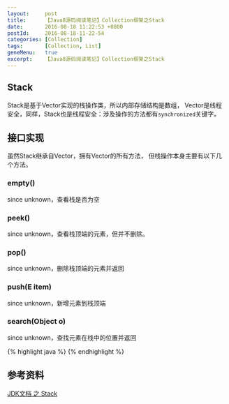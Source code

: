 ```yaml
---
layout:     post
title:      【Java8源码阅读笔记】Collection框架之Stack
date:       2016-08-18 11:22:53 +0800
postId:     2016-08-18-11-22-54
categories: [Collection]
tags:       [Collection, List]
geneMenu:   true
excerpt:    【Java8源码阅读笔记】Collection框架之Stack
---
```


## Stack
Stack是基于Vector实现的栈操作类，所以内部存储结构是数组，
Vector是线程安全，同样，Stack也是线程安全：涉及操作的方法都有`synchronized`关键字。

## 接口实现
虽然Stack继承自Vector，拥有Vector的所有方法，
但栈操作本身主要有以下几个方法。

### empty()
since unknown，查看栈是否为空

### peek()
since unknown，查看栈顶端的元素，但并不删除。

### pop()
since unknown，删除栈顶端的元素并返回

### push(E item)
since unknown，新增元素到栈顶端

### search(Object o)
since unknown，查找元素在栈中的位置并返回

{% highlight java %}
{% endhighlight %}

## 参考资料

[JDK文档 之 Stack](https://docs.oracle.com/javase/8/docs/api/java/util/Stack.html)
